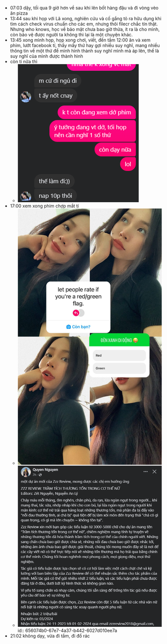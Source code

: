- 07:03 dậy, tối qua 9 giờ hơn về sau khi lên bốt hàng đậu và đi vòng vèo ăn pizza
- 13:44 sau khi họp với Lã xong, nghiên cứu và cố gắng tỏ ra hữu dụng khi tìm cách check virus chuẩn cho các em, nhưng thôi filecr chắc tín thật. Nhưng who knows, học về bảo mật chưa bao giờ thừa, ít ra là cho mình, còn bảo vệ được người ta không thì lại là một chuyện khác.
- 13:45 xong mình họp, họp xong chơi, viết, đến tầm 12:00 ăn và xem phim, lướt facebook tí, thấy mấy thứ hay gợi nhiều suy nghĩ, mang nhiều thông tin về một thứ để mình hình thành suy nghĩ mình mà áp lên, thế là suy nghĩ của mình được thành hình
- còn tí nữa thì
	- ![image.png](../assets/image_1700808501653_0.png)
- 17:00 xem xong phim chợp mắt tí
	- ![image.png](../assets/image_1700820039987_0.png)
	- ![image.png](../assets/image_1700820157045_0.png)
	  id:: 656074b0-67e7-4a37-b442-6027d010ee7a
- 21:02 không dạy, vừa đi tắm, đi đổ rác